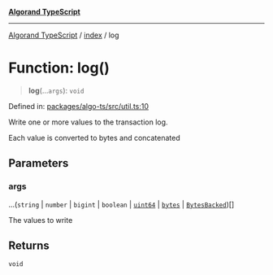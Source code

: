 [**Algorand TypeScript**](../../README.md)

***

[Algorand TypeScript](../../modules.md) / [index](../README.md) / log

# Function: log()

> **log**(...`args`): `void`

Defined in: [packages/algo-ts/src/util.ts:10](https://github.com/algorandfoundation/puya-ts/blob/main/packages/algo-ts/src/util.ts#L10)

Write one or more values to the transaction log.

Each value is converted to bytes and concatenated

## Parameters

### args

...(`string` \| `number` \| `bigint` \| `boolean` \| [`uint64`](../type-aliases/uint64.md) \| [`bytes`](../type-aliases/bytes.md) \| [`BytesBacked`](../interfaces/BytesBacked.md))[]

The values to write

## Returns

`void`
